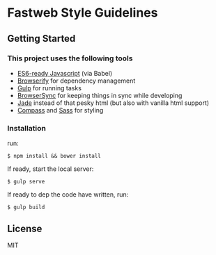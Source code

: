 # Fastweb Style Guidelines

## Getting Started

### This project uses the following tools

- [ES6-ready Javascript](http://babeljs.io/) (via Babel)
- [Browserify](http://browserify.org/) for dependency management
- [Gulp](http://gulpjs.com/) for running tasks
- [BrowserSync](http://browsersync.io/) for keeping things in sync while developing
- [Jade](http://jade-lang.com/) instead of that pesky html (but also with vanilla html support)
- [Compass](http://compass-style.org/) and [Sass](http://sass-lang.com/) for styling


### Installation

run:

```
$ npm install && bower install
```

If ready, start the local server:

```
$ gulp serve
```

If  ready to dep the code have written, run:

```
$ gulp build
```

## License

MIT

